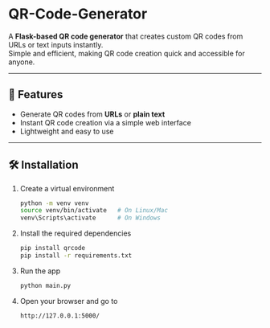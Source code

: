 # QR-Code-Generator

A **Flask-based QR code generator** that creates custom QR codes from URLs or text inputs instantly.  
Simple and efficient, making QR code creation quick and accessible for anyone.

---

## 🚀 Features
- Generate QR codes from **URLs** or **plain text**
- Instant QR code creation via a simple web interface
- Lightweight and easy to use
---

## 🛠️ Installation

1. Create a virtual environment
   ```bash
   python -m venv venv
   source venv/bin/activate   # On Linux/Mac
   venv\Scripts\activate      # On Windows

2. Install the required dependencies
   ```bash
   pip install qrcode
   pip install -r requirements.txt

3. Run the app
   ```bash
   python main.py

4. Open your browser and go to
   ```bash
   http://127.0.0.1:5000/
  
